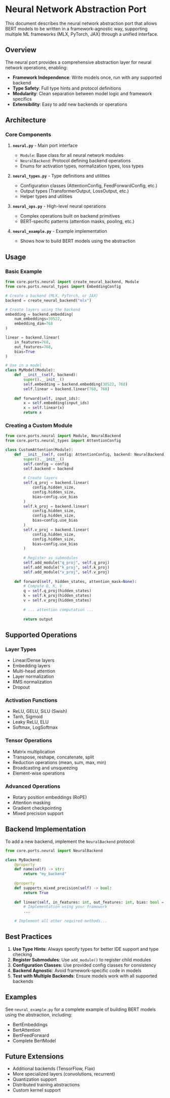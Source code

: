 # Neural Network Abstraction Port

This document describes the neural network abstraction port that allows BERT models to be written in a framework-agnostic way, supporting multiple ML frameworks (MLX, PyTorch, JAX) through a unified interface.

## Overview

The neural port provides a comprehensive abstraction layer for neural network operations, enabling:

- **Framework Independence**: Write models once, run with any supported backend
- **Type Safety**: Full type hints and protocol definitions
- **Modularity**: Clean separation between model logic and framework specifics
- **Extensibility**: Easy to add new backends or operations

## Architecture

### Core Components

1. **`neural.py`** - Main port interface
   - `Module`: Base class for all neural network modules
   - `NeuralBackend`: Protocol defining backend operations
   - Enums for activation types, normalization types, loss types

2. **`neural_types.py`** - Type definitions and utilities
   - Configuration classes (AttentionConfig, FeedForwardConfig, etc.)
   - Output types (TransformerOutput, LossOutput, etc.)
   - Helper types and utilities

3. **`neural_ops.py`** - High-level neural operations
   - Complex operations built on backend primitives
   - BERT-specific patterns (attention masks, pooling, etc.)

4. **`neural_example.py`** - Example implementation
   - Shows how to build BERT models using the abstraction

## Usage

### Basic Example

```python
from core.ports.neural import create_neural_backend, Module
from core.ports.neural_types import EmbeddingConfig

# Create a backend (MLX, PyTorch, or JAX)
backend = create_neural_backend("mlx")

# Create layers using the backend
embedding = backend.embedding(
    num_embeddings=30522,
    embedding_dim=768
)

linear = backend.linear(
    in_features=768,
    out_features=768,
    bias=True
)

# Use in a model
class MyModel(Module):
    def __init__(self, backend):
        super().__init__()
        self.embedding = backend.embedding(30522, 768)
        self.linear = backend.linear(768, 768)
        
    def forward(self, input_ids):
        x = self.embedding(input_ids)
        x = self.linear(x)
        return x
```

### Creating a Custom Module

```python
from core.ports.neural import Module, NeuralBackend
from core.ports.neural_types import AttentionConfig

class CustomAttention(Module):
    def __init__(self, config: AttentionConfig, backend: NeuralBackend):
        super().__init__()
        self.config = config
        self.backend = backend
        
        # Create layers
        self.q_proj = backend.linear(
            config.hidden_size,
            config.hidden_size,
            bias=config.use_bias
        )
        self.k_proj = backend.linear(
            config.hidden_size,
            config.hidden_size,
            bias=config.use_bias
        )
        self.v_proj = backend.linear(
            config.hidden_size,
            config.hidden_size,
            bias=config.use_bias
        )
        
        # Register as submodules
        self.add_module("q_proj", self.q_proj)
        self.add_module("k_proj", self.k_proj)
        self.add_module("v_proj", self.v_proj)
    
    def forward(self, hidden_states, attention_mask=None):
        # Compute Q, K, V
        q = self.q_proj(hidden_states)
        k = self.k_proj(hidden_states)
        v = self.v_proj(hidden_states)
        
        # ... attention computation ...
        
        return output
```

## Supported Operations

### Layer Types
- Linear/Dense layers
- Embedding layers
- Multi-head attention
- Layer normalization
- RMS normalization
- Dropout

### Activation Functions
- ReLU, GELU, SiLU (Swish)
- Tanh, Sigmoid
- Leaky ReLU, ELU
- Softmax, LogSoftmax

### Tensor Operations
- Matrix multiplication
- Transpose, reshape, concatenate, split
- Reduction operations (mean, sum, max, min)
- Broadcasting and unsqueezing
- Element-wise operations

### Advanced Operations
- Rotary position embeddings (RoPE)
- Attention masking
- Gradient checkpointing
- Mixed precision support

## Backend Implementation

To add a new backend, implement the `NeuralBackend` protocol:

```python
from core.ports.neural import NeuralBackend

class MyBackend:
    @property
    def name(self) -> str:
        return "my_backend"
    
    @property
    def supports_mixed_precision(self) -> bool:
        return True
    
    def linear(self, in_features: int, out_features: int, bias: bool = True):
        # Implementation using your framework
        ...
    
    # Implement all other required methods...
```

## Best Practices

1. **Use Type Hints**: Always specify types for better IDE support and type checking
2. **Register Submodules**: Use `add_module()` to register child modules
3. **Configuration Classes**: Use provided config classes for consistency
4. **Backend Agnostic**: Avoid framework-specific code in models
5. **Test with Multiple Backends**: Ensure models work with all supported backends

## Examples

See `neural_example.py` for a complete example of building BERT models using the abstraction, including:
- BertEmbeddings
- BertAttention
- BertFeedForward
- Complete BertModel

## Future Extensions

- Additional backends (TensorFlow, Flax)
- More specialized layers (convolutions, recurrent)
- Quantization support
- Distributed training abstractions
- Custom kernel support